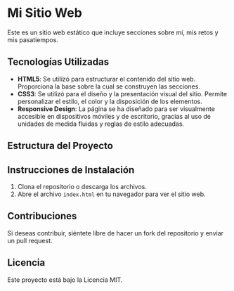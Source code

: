 # Mi Sitio Web

Este es un sitio web estático que incluye secciones sobre mí, mis retos y mis pasatiempos. 

## Tecnologías Utilizadas

- **HTML5**: Se utilizó para estructurar el contenido del sitio web. Proporciona la base sobre la cual se construyen las secciones.
- **CSS3**: Se utilizó para el diseño y la presentación visual del sitio. Permite personalizar el estilo, el color y la disposición de los elementos.
- **Responsive Design**: La página se ha diseñado para ser visualmente accesible en dispositivos móviles y de escritorio, gracias al uso de unidades de medida fluidas y reglas de estilo adecuadas.

## Estructura del Proyecto


## Instrucciones de Instalación

1. Clona el repositorio o descarga los archivos.
2. Abre el archivo `index.html` en tu navegador para ver el sitio web.

## Contribuciones

Si deseas contribuir, siéntete libre de hacer un fork del repositorio y enviar un pull request.

## Licencia

Este proyecto está bajo la Licencia MIT.
